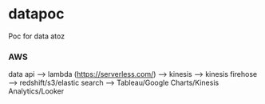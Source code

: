 # datapoc
Poc for data atoz

### AWS
data api --> lambda (https://serverless.com/) --> kinesis --> kinesis firehose --> redshift/s3/elastic search --> Tableau/Google Charts/Kinesis Analytics/Looker
